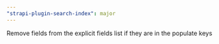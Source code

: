 ```yaml
---
"strapi-plugin-search-index": major
---
```


Remove fields from the explicit fields list if they are in the populate keys
